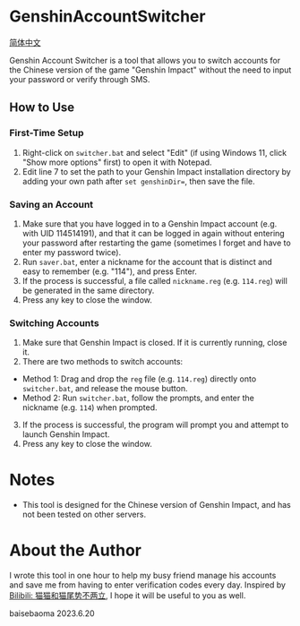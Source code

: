 # GenshinAccountSwitcher

[简体中文](readme.md)

Genshin Account Switcher is a tool that allows you to switch accounts for the Chinese version of the game "Genshin Impact" without the need to input your password or verify through SMS.

## How to Use

### First-Time Setup

1. Right-click on `switcher.bat` and select "Edit" (if using Windows 11, click "Show more options" first) to open it with Notepad.
2. Edit line 7 to set the path to your Genshin Impact installation directory by adding your own path after `set genshinDir=`, then save the file.

### Saving an Account

1. Make sure that you have logged in to a Genshin Impact account (e.g. with UID 114514191), and that it can be logged in again without entering your password after restarting the game (sometimes I forget and have to enter my password twice).
2. Run `saver.bat`, enter a nickname for the account that is distinct and easy to remember (e.g. "114"), and press Enter.
3. If the process is successful, a file called `nickname.reg` (e.g. `114.reg`) will be generated in the same directory.
4. Press any key to close the window.

### Switching Accounts

1. Make sure that Genshin Impact is closed. If it is currently running, close it.
2. There are two methods to switch accounts:

  * Method 1: Drag and drop the `reg` file (e.g. `114.reg`) directly onto `switcher.bat`, and release the mouse button.
  * Method 2: Run `switcher.bat`, follow the prompts, and enter the nickname (e.g. `114`) when prompted.

3. If the process is successful, the program will prompt you and attempt to launch Genshin Impact.
4. Press any key to close the window.

# Notes

- This tool is designed for the Chinese version of Genshin Impact, and has not been tested on other servers.

# About the Author

I wrote this tool in one hour to help my busy friend manage his accounts and save me from having to enter verification codes every day. Inspired by [Bilibili: 猫猫和猫尾势不两立](https://www.bilibili.com/read/cv11004659/), I hope it will be useful to you as well.

baisebaoma 2023.6.20
